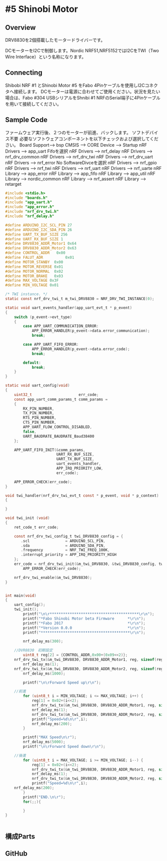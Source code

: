 # #5 Shinobi Motor

## Overview
DRV8830を2個搭載したモータードライバーです。

DCモーターをI2Cで制御します。Nordic NRF51,NRF5152ではI2CをTWI（Two Wire Interface）という名称になります。

## Connecting
Shibobi NRF #1 とShinobi Motor #5 をFabo 4Pinケーブルを使用しI2Cコネクタへ接続します。
DCモーターは電源に合わせてご使用ください。状況を見たい場合は、Fabo #304 USBシリアルをShnibi #1 NRFのSerial端子に4Pinケーブルを用いて接続してください。

## Sample Code
ファームウェア実行後、２つのモーターが前進、バックします。
ソフトデバイス不要
必要なソフトウェアコンポーネントを以下チェックおよび選択してください。
Board Support--> bsp
CMSIS --> CORE
Device --> Startup
nRF Drivers --> app_uart Fifoを選択
nRF Drivers --> nrf_delay
nRF Drivers --> nrf_drv_common
nRF Drivers --> nrf_drv_twi
nRF Drivers --> nrf_drv_uart
nRF Drivers --> nrf_error No SoftwareDivceを選択
nRF Drivers --> nrf_gpio
nRF Drivers --> nrf_twi
nRF Drivers --> nrf_uart
nRF Drivers --> nrf_uarte
nRF Library --> app_error
nRF Library --> app_fifo
nRF Library --> app_util
nRF Library --> nordic_common
nRF Library --> nrf_assert
nRF Library --> retarget


```c
#include <stdio.h>
#include "boards.h"
#include "app_uart.h"
#include "app_error.h"
#include "nrf_drv_twi.h"
#include "nrf_delay.h"

#define ARDUINO_I2C_SCL_PIN 27
#define ARDUINO_I2C_SDA_PIN 26
#define UART_TX_BUF_SIZE 256
#define UART_RX_BUF_SIZE 1
#define DRV8830_ADDR_Motor1	0x64
#define DRV8830_ADDR_Motor2	0x63
#define CONTROL_ADDR   0x00
#define FALUT_ADR		   0x01
#define MOTOR_STANBY  0x00  
#define MOTOR_REVERSE 0x01
#define MOTOR_NORMAL  0x02
#define MOTOR_BRAKE   0x03
#define MAX_VOLTAGE 0x3F
#define MIN_VOLTAGE 0x01

/* TWI instance. */
static const nrf_drv_twi_t m_twi_DRV8830 = NRF_DRV_TWI_INSTANCE(0);

static void uart_events_handler(app_uart_evt_t * p_event)
{
    switch (p_event->evt_type)
    {
        case APP_UART_COMMUNICATION_ERROR:
            APP_ERROR_HANDLER(p_event->data.error_communication);
            break;

        case APP_UART_FIFO_ERROR:
            APP_ERROR_HANDLER(p_event->data.error_code);
            break;

        default:
            break;
    }
}

static void uart_config(void)
{
    uint32_t                     err_code;
    const app_uart_comm_params_t comm_params =
    {
        RX_PIN_NUMBER,
        TX_PIN_NUMBER,
        RTS_PIN_NUMBER,
        CTS_PIN_NUMBER,
        APP_UART_FLOW_CONTROL_DISABLED,
        false,
        UART_BAUDRATE_BAUDRATE_Baud38400
    };

    APP_UART_FIFO_INIT(&comm_params,
                       UART_RX_BUF_SIZE,
                       UART_TX_BUF_SIZE,
                       uart_events_handler,
                       APP_IRQ_PRIORITY_LOW,
                       err_code);

    APP_ERROR_CHECK(err_code);
}

void twi_handler(nrf_drv_twi_evt_t const * p_event, void * p_context)
{   

}

void twi_init (void)
{
    ret_code_t err_code;

    const nrf_drv_twi_config_t twi_DRV8830_config = {
       .scl                = ARDUINO_SCL_PIN,
       .sda                = ARDUINO_SDA_PIN,
       .frequency          = NRF_TWI_FREQ_100K,
       .interrupt_priority = APP_IRQ_PRIORITY_HIGH
    };
    err_code = nrf_drv_twi_init(&m_twi_DRV8830, &twi_DRV8830_config, twi_handler, NULL);
		APP_ERROR_CHECK(err_code);

    nrf_drv_twi_enable(&m_twi_DRV8830);
}


int main(void)
{
    uart_config();
    twi_init();
		printf("\n\r****************************************\r\n");
		printf("*Fabo Shinobi Motor beta Firmware      *\r\n");
		printf("*Fabo 2017                             *\r\n");
		printf("*Version 0.0.0                         *\r\n");
		printf("****************************************\r\n");

		nrf_delay_ms(300);

    //DVR8830　初期設定
		uint8_t reg[2] = {CONTROL_ADDR,0x00+(0x09<<2)};
    nrf_drv_twi_tx(&m_twi_DRV8830, DRV8830_ADDR_Motor1, reg, sizeof(reg), false);
		nrf_delay_ms(1);
    nrf_drv_twi_tx(&m_twi_DRV8830, DRV8830_ADDR_Motor2, reg, sizeof(reg), false);
		nrf_delay_ms(1000);

		printf("\n\rForward Speed up\r\n");

    //前進
		for (uint8_t i = MIN_VOLTAGE; i <= MAX_VOLTAGE; i++) {
			reg[1] = 0x02+(i<<2);
			nrf_drv_twi_tx(&m_twi_DRV8830, DRV8830_ADDR_Motor1, reg, sizeof(reg), false);
			nrf_delay_ms(1);
			nrf_drv_twi_tx(&m_twi_DRV8830, DRV8830_ADDR_Motor2, reg, sizeof(reg), false);
			printf("Speed=%d\n\r",i);
			nrf_delay_ms(200);
		}

		printf("MAX Speed\n\r");
		nrf_delay_ms(5000);
		printf("\n\rForward Speed down\r\n");

    //後進
		for (uint8_t i = MAX_VOLTAGE; i >= MIN_VOLTAGE; i--) {
			reg[1] = 0x02+(i<<2);
			nrf_drv_twi_tx(&m_twi_DRV8830, DRV8830_ADDR_Motor1, reg, sizeof(reg), false);
			nrf_delay_ms(1);
			nrf_drv_twi_tx(&m_twi_DRV8830, DRV8830_ADDR_Motor2, reg, sizeof(reg), false);
			printf("Speed=%d\n\r",i);
    nrf_delay_ms(200);
		}
		printf("END.\n\r");
		for(;;){

		}
}



```

## 構成Parts


## GitHub
